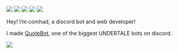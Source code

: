 ![](https://img.shields.io/badge/Python-3776AB?style=for-the-badge&logo=python&logoColor=white)
![](https://img.shields.io/badge/HTML5-E34F26?style=for-the-badge&logo=html5&logoColor=white)
![](https://img.shields.io/badge/CSS3-1572B6?style=for-the-badge&logo=css3&logoColor=white)
![](https://img.shields.io/badge/JavaScript-323330?style=for-the-badge&logo=javascript&logoColor=F7DF1E)
![](https://img.shields.io/badge/Flask-000000?style=for-the-badge&logo=flask&logoColor=white)

Hey! I’m comhad, a discord bot and web developer!

I made [QuoteBot](https://quotebot.me), one of the biggest UNDERTALE bots on discord. 

![](https://img.shields.io/badge/Obscure%20Blogging-000000?style=for-the-badge&logo=dev.to&logoColor=white)
